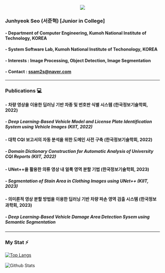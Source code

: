 <p align="center"><img src="https://capsule-render.vercel.app/api?type=slice&color=00D8FF&height=300&section=header&text=JunhyeokSeo&fontSize=90&fontColor=EAEAEA"/></p>

### Junhyeok Seo (서준혁) [Junior in College]
#### - Department of Computer Engineering, Kumoh National Institute of Technology, KOREA
#### - System Software Lab, Kumoh National Institute of Techonology, KOREA
#### - Interests : Image Processing, Object Detection, Image Segmentation
#### - Contact : ssam2s@naver.com

---

### Publications 💻
#### - 차량 영상을 이용한 딥러닝 기반 차종 및 번호판 식별 시스템 (한국정보기술학회, 2022)
#####         - Deep Learning-Based Vehicle Model and License Plate Identification System using Vehicle Images (KIIT, 2022)
#### - 대학 CQI 보고서의 자동 분석을 위한 도메인 사전 구축 (한국정보기술학회, 2022)
#####         - Domain Dictionary Construction for Automatic Analysis of University CQI Reports (KIIT, 2022)
#### - UNet++을 활용한 의류 영상 내 얼룩 영역 분할 기법 (한국정보기술학회, 2023)
#####         - Segmentation of Stain Area in Clothing Images using UNet++ (KIIT, 2023)
#### - 의미론적 영상 분할 방법을 이용한 딥러닝 기반 차량 파손 영역 검출 시스템 (한국정보과학회, 2023)
#####         - Deep Learning-Based Vehicle Damage Area Detection Sysem using Semantic Segmentation

---

### My Stat ⚡
[![Top Langs](https://github-readme-stats.vercel.app/api/top-langs/?username=ssam2s&layout=compact&hide=AutoHotkey)](https://github.com/anuraghazra/github-readme-stats)
<br></br>
![Github Stats](https://github-readme-stats.vercel.app/api?username=ssam2s&show_icons=true)




